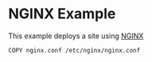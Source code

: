 # NGINX Example

This example deploys a site using [NGINX](https://www.nginx.com/)

```
COPY nginx.conf /etc/nginx/nginx.conf
```
